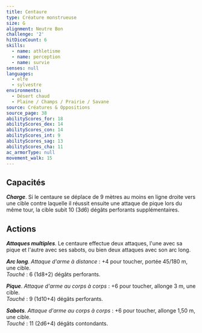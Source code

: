 ```yaml
---
title: Centaure
type: Créature monstrueuse
size: G
alignment: Neutre Bon
challenge: '2'
hitDiceCount: 6
skills:
  - name: athletisme
  - name: perception
  - name: survie
senses: null
languages:
  - elfe
  - sylvestre
environments:
  - Désert chaud
  - Plaine / Champs / Prairie / Savane
source: Créatures & Oppositions
source_page: 38
abilityScores_for: 18
abilityScores_dex: 14
abilityScores_con: 14
abilityScores_int: 9
abilityScores_sag: 13
abilityScores_cha: 11
ac_armorType: null
movement_walk: 15
---
```

## Capacités
_**Charge**_. Si le centaure se déplace de 9 mètres au moins en ligne droite vers une cible contre laquelle il réussit ensuite une attaque de pique lors du même tour, la cible subit 10 (3d6) dégâts perforants supplémentaires.

## Actions
_**Attaques multiples**_. Le centaure effectue deux attaques, l'une avec sa pique et l'autre avec ses sabots, ou bien deux attaques avec son arc long.

_**Arc long**_. _Attaque d'arme à distance_ : +4 pour toucher, portée 45/180 m, une cible.  
_Touché_ : 6 (1d8+2) dégâts perforants.

_**Pique**_. _Attaque d'arme au corps à corps_ : +6 pour toucher, allonge 3 m, une cible.  
_Touché_ : 9 (1d10+4) dégâts perforants.

_**Sabots**_. _Attaque d'arme au corps à corps_ : +6 pour toucher, allonge 1,50 m, une cible.  
_Touché_ : 11 (2d6+4) dégâts contondants.
